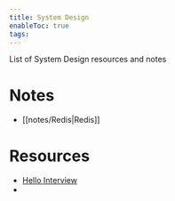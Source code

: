 ```yaml
---
title: System Design
enableToc: true
tags:
---
```

List of System Design resources and notes
# Notes
- [[notes/Redis|Redis]]
# Resources
- [Hello Interview](https://www.hellointerview.com/learn/system-design/in-a-hurry/introduction)
- 